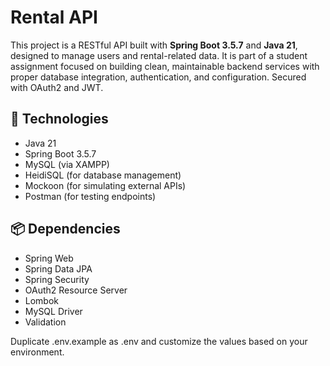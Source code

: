 # Rental API

This project is a RESTful API built with **Spring Boot 3.5.7** and **Java 21**, designed to manage users and rental-related data. It is part of a student assignment focused on building clean, maintainable backend services with proper database integration, authentication, and configuration. Secured with OAuth2 and JWT.

## 🧱 Technologies

- Java 21
- Spring Boot 3.5.7
- MySQL (via XAMPP)
- HeidiSQL (for database management)
- Mockoon (for simulating external APIs)
- Postman (for testing endpoints)

## 📦 Dependencies

- Spring Web
- Spring Data JPA
- Spring Security
- OAuth2 Resource Server
- Lombok
- MySQL Driver
- Validation


Duplicate .env.example as .env and customize the values based on your environment.
